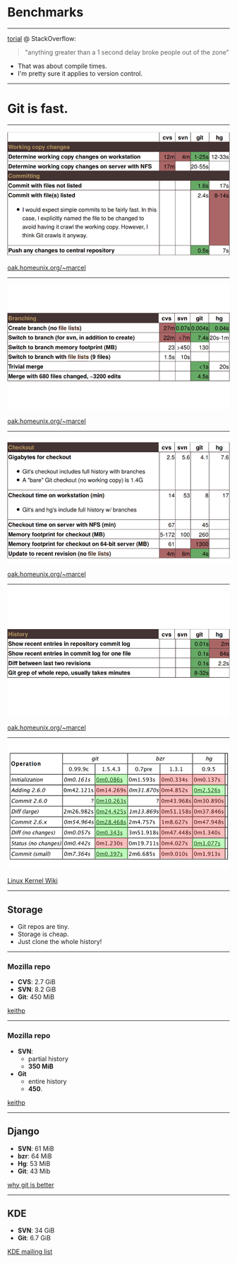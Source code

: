 <!-- .slide: data-background="img/background.svg" -->
# Benchmarks

---

[torial](http://stackoverflow.com/questions/136650/long-compile-times-and-lost-productivity) @ StackOverflow:
> "anything greater than a 1 second delay broke people out of the zone"

- That was about compile times.
- I'm pretty sure it applies to version control.

---

# Git is fast.

---

<img src="img/bench-01.png" />

[oak.homeunix.org/~marcel](http://www.oak.homeunix.org/~marcel/blog/2009/12/18/version-control-comparison-for-large-repositories)

---

<img src="img/bench-02.png" />

[oak.homeunix.org/~marcel](http://www.oak.homeunix.org/~marcel/blog/2009/12/18/version-control-comparison-for-large-repositories)

---

<img src="img/bench-03.png" />

[oak.homeunix.org/~marcel](http://www.oak.homeunix.org/~marcel/blog/2009/12/18/version-control-comparison-for-large-repositories)

---

<img src="img/bench-04.png" />

[oak.homeunix.org/~marcel](http://www.oak.homeunix.org/~marcel/blog/2009/12/18/version-control-comparison-for-large-repositories)

---

<img src="img/bench-lkml.png" />

[Linux Kernel Wiki](https://git.wiki.kernel.org/index.php/GitBenchmarks)

---

## Storage

- Git repos are tiny.
- Storage is cheap.
- Just clone the whole history!

---

### Mozilla repo

- **CVS**: 2.7 GiB
- **SVN**: 8.2 GiB
- **Git**: 450 MiB

[keithp](http://keithp.com/blog/Repository_Formats_Matter/)

---

### Mozilla repo

- **SVN**:
  - partial history
  - **350 MiB**
- **Git**
  - entire history
  - **450**.

[keithp](http://keithp.com/blog/Repository_Formats_Matter/)

---

## Django

- **SVN**: 61 MiB
- **bzr**: 64 MiB
- **Hg**: 53 MiB
- **Git**: 43 Mib

[why git is better](http://thkoch2001.github.io/whygitisbetter/#git-is-small)

---

## KDE

- **SVN**: 34 GiB
- **Git**: 6.7 GiB

[KDE mailing list](http://lists.kde.org/?l=kde-scm-interest&m=120193241832235&w=2)
